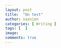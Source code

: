 ```yaml
---
layout: post
title:  "On test"
author: naznien
categories: [ Writing ]
tags: [  ]
image: 
comments: true
---
```


